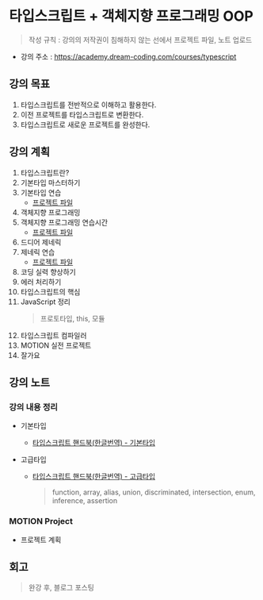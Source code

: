 # 타입스크립트 + 객체지향 프로그래밍 OOP

> 작성 규칙 : 강의의 저작권이 침해하지 않는 선에서 프로젝트 파일, 노트 업로드

- 강의 주소 : https://academy.dream-coding.com/courses/typescript

## 강의 목표

1. 타입스크립트를 전반적으로 이해하고 활용한다.
2. 이전 프로젝트를 타입스크립트로 변환한다.
3. 타입스크립트로 새로운 프로젝트를 완성한다.

## 강의 계획

1. 타입스크립트란?
2. 기본타입 마스터하기
3. 기본타입 연습
   - [프로젝트 파일](./2-types-projects-quiz)
4. 객체지향 프로그래밍
5. 객체지향 프로그래밍 연습시간
   - [프로젝트 파일](./4-oop-project)
6. 드디어 제네릭
7. 제네릭 연습
   - [프로젝트 파일](./6-generic-project)
8. 코딩 실력 향상하기
9. 에러 처리하기
10. 타입스크립트의 핵심
11. JavaScript 정리
    > 프로토타입, this, 모듈
12. 타입스크립트 컴파일러
13. MOTION 실전 프로젝트
14. 잘가요

## 강의 노트

### 강의 내용 정리

- 기본타입

  - [타입스크립트 핸드북(한글번역) - 기본타입](https://typescript-kr.github.io/pages/basic-types.html)

- 고급타입

  - [타입스크립트 핸드북(한글번역) - 고급타입](https://typescript-kr.github.io/pages/advanced-types.html)

    > function, array, alias, union, discriminated, intersection, enum, inference, assertion

### MOTION Project

- 프로젝트 계획

## 회고

> 완강 후, 블로그 포스팅
